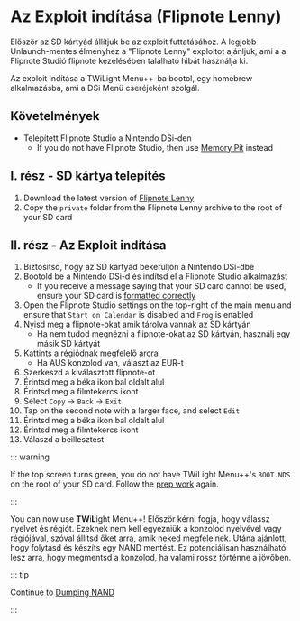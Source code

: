 # Az Exploit indítása (Flipnote Lenny)

Először az SD kártyád állítjuk be az exploit futtatásához. A legjobb Unlaunch-mentes élményhez a "Flipnote Lenny" exploitot ajánljuk, ami a a Flipnote Studió flipnote kezelésében található hibát használja ki.

Az exploit indítása a TWiLight Menu++-ba bootol, egy homebrew alkalmazásba, ami a DSi Menü cseréjeként szolgál.

## Követelmények

- Telepített Flipnote Studio a Nintendo DSi-den
  - If you do not have Flipnote Studio, then use [Memory Pit](launching-the-exploit.html) instead

## I. rész - SD kártya telepítés

1. Download the latest version of [Flipnote Lenny](https://davejmurphy.com/%CD%A1-%CD%9C%CA%96-%CD%A1/)
2. Copy the `private` folder from the Flipnote Lenny archive to the root of your SD card

## II. rész - Az Exploit indítása

1. Biztosítsd, hogy az SD kártyád bekerüljön a Nintendo DSi-dbe
2. Bootold be a Nintendo DSi-d és indítsd el a Flipnote Studio alkalmazást
   - If you receive a message saying that your SD card cannot be used, ensure your SD card is [formatted correctly](sd-card-setup.html)
3. Open the Flipnote Studio settings on the top-right of the main menu and ensure that `Start on Calendar` is disabled and `Frog` is enabled
4. Nyisd meg a flipnote-okat amik tárolva vannak az SD kártyán
   - Ha nem tudod megnézni a flipnote-okat az SD kártyán, használj egy másik SD kártyát
5. Kattints a régiódnak megfelelő arcra
   - Ha AUS konzolod van, választ az EUR-t
6. Szerkeszd a kiválasztott flipnote-ot
7. Érintsd meg a béka ikon bal oldalt alul
8. Érintsd meg a filmtekercs ikont
9. Select `Copy` -> `Back` -> `Exit`
10. Tap on the second note with a larger face, and select `Edit`
11. Érintsd meg a béka ikon bal oldalt alul
12. Érintsd meg a filmtekercs ikont
13. Válaszd a beillesztést

::: warning

If the top screen turns green, you do not have TWiLight Menu++'s `BOOT.NDS` on the root of your SD card. Follow the [prep work](get-started.html#section-i-prep-work) again.

:::

You can now use **TW**i**L**ight Menu++! Először kérni fogja, hogy válassz nyelvet és régiót. Ezeknek nem kell egyezniük a konzolod nyelvével vagy régiójával, szóval állítsd őket arra, amik neked megfelelnek. Utána ajánlott, hogy folytasd és készíts egy NAND mentést. Ez potenciálisan használható lesz arra, hogy megmentsd a konzolod, ha valami rossz történne a jövőben.

::: tip

Continue to [Dumping NAND](dumping-nand.html)

:::
